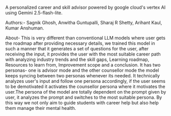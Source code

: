 A personalized career and skill advisor powered by google cloud's vertex AI using Gemini 2.5-flash-lite.

Authors:- Sagnik Ghosh, Anwitha Guntupalli, Sharaj R Shetty, Arihant Kaul, Kumar Anshuman.

About- This is very different than conventional LLM models where user gets the roadmap after providing necessary details, we trained this model in such a manner that it generates a set of questions for the user, after receiving the input, it provides the user with the most suitable career path with analyzing industry trends and the skill gaps, Learning roadmap, Resources to learn from, Improvement scope and a conclusion. It has two personas- one is advisor mode and the other counsellor mode the model keeps syncing between two personas whenever its needed. It technically analyzes user's input and follow one persona accordingly, if the user seems to be demotivated it activates the counsellor persona where it motivates the user.The persona of the model are totally dependent on the prompt given by user, it analyzes the prompt and switches to the most suitable persona. By this way we not only aim to guide students with career help but also help them manage their mental health.
